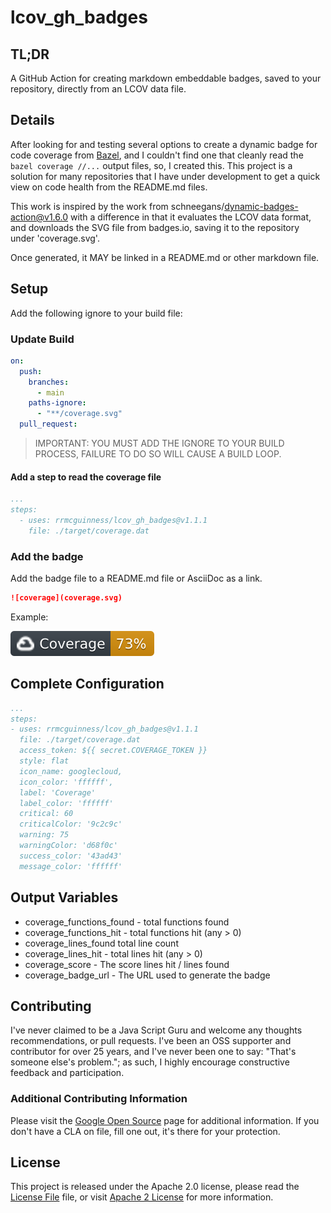 # lcov_gh_badges

## TL;DR

A GitHub Action for creating markdown embeddable badges, saved to your repository, directly from an 
LCOV data file.

## Details

After looking for and testing several options to create a dynamic badge
for code coverage from [Bazel](https://bazel.io), and I couldn't find one that
cleanly read the `bazel coverage //...` output files, so, I created this.
This project is a solution for many repositories that I have under development
to get a quick view on code health from the README.md files.

This work is inspired by the work from schneegans/dynamic-badges-action@v1.6.0
with a difference in that it evaluates the LCOV data format, and downloads
the SVG file from badges.io, saving it to the repository under 'coverage.svg'.

Once generated, it MAY be linked in a README.md or other markdown file.

## Setup

Add the following ignore to your build file:

### Update Build

```yaml
on:
  push:
    branches:
      - main
    paths-ignore:
      - "**/coverage.svg"
  pull_request:
```

> IMPORTANT: YOU MUST ADD THE IGNORE TO YOUR BUILD PROCESS, FAILURE TO DO SO WILL
> CAUSE A BUILD LOOP.

#### Add a step to read the coverage file
```yaml
...
steps:
  - uses: rrmcguinness/lcov_gh_badges@v1.1.1
    file: ./target/coverage.dat
```

### Add the badge

Add the badge file to a README.md file or AsciiDoc as a link.

```markdown
![coverage](coverage.svg)
```
Example:

![coverage](coverage.svg)

## Complete Configuration
```yaml
...
steps:
- uses: rrmcguinness/lcov_gh_badges@v1.1.1
  file: ./target/coverage.dat
  access_token: ${{ secret.COVERAGE_TOKEN }}
  style: flat
  icon_name: googlecloud,
  icon_color: 'ffffff',
  label: 'Coverage'
  label_color: 'ffffff'
  critical: 60
  criticalColor: '9c2c9c'
  warning: 75
  warningColor: 'd68f0c'
  success_color: '43ad43'
  message_color: 'ffffff'
```

## Output Variables

* coverage_functions_found - total functions found
* coverage_functions_hit - total functions hit (any > 0)
* coverage_lines_found total line count
* coverage_lines_hit - total lines hit (any > 0)
* coverage_score - The score lines hit / lines found
* coverage_badge_url - The URL used to generate the badge

## Contributing

I've never claimed to be a Java Script Guru and welcome any thoughts
recommendations, or pull requests. I've been an OSS supporter and
contributor for over 25 years, and I've never been one to say:
"That's someone else's problem."; as such, I highly encourage
constructive feedback and participation.

### Additional Contributing Information

Please visit the [Google Open Source](https://opensource.google/documentation/reference/releasing/template/CONTRIBUTING)
page for additional information. If you don't have a CLA on file, fill one out, it's there for your protection.

## License

This project is released under the Apache 2.0 license,
please read the [License File](./LICENSE) file, or visit
[Apache 2 License](https://www.apache.org/licenses/LICENSE-2.0)
for more information.




